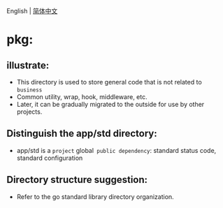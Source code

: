 English | [简体中文](readme.md)


# pkg:

## illustrate:

- This directory is used to store general code that is not related to `business`
- Common utility, wrap, hook, middleware, etc.
- Later, it can be gradually migrated to the outside for use by other projects.


## Distinguish the app/std directory:

- app/std is a `project` global` public dependency`: standard status code, standard configuration


## Directory structure suggestion:

- Refer to the go standard library directory organization.


